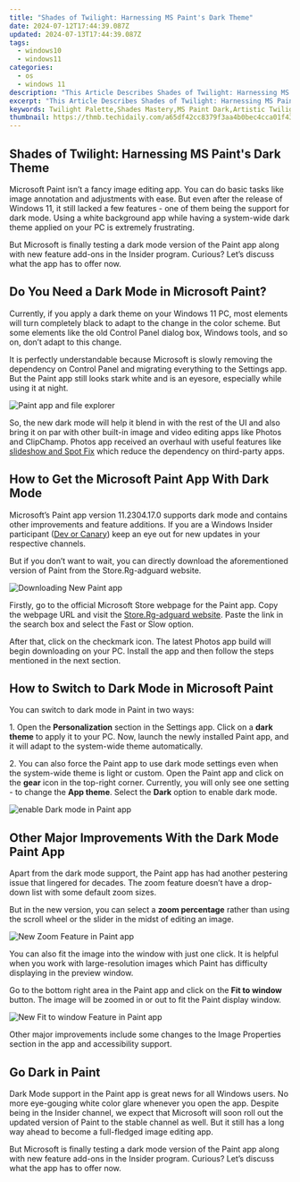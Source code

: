 ```yaml
---
title: "Shades of Twilight: Harnessing MS Paint's Dark Theme"
date: 2024-07-12T17:44:39.087Z
updated: 2024-07-13T17:44:39.087Z
tags:
  - windows10
  - windows11
categories:
  - os
  - windows 11
description: "This Article Describes Shades of Twilight: Harnessing MS Paint's Dark Theme"
excerpt: "This Article Describes Shades of Twilight: Harnessing MS Paint's Dark Theme"
keywords: Twilight Palette,Shades Mastery,MS Paint Dark,Artistic Twilight,Digital Night Skies,Theme Enhancement,Creative Darkening
thumbnail: https://thmb.techidaily.com/a65df42cc8379f3aa4b0bec4cca01f43716f0f93a74b7a32e511a24eeedbecef.jpg
---
```


## Shades of Twilight: Harnessing MS Paint's Dark Theme

 Microsoft Paint isn’t a fancy image editing app. You can do basic tasks like image annotation and adjustments with ease. But even after the release of Windows 11, it still lacked a few features - one of them being the support for dark mode. Using a white background app while having a system-wide dark theme applied on your PC is extremely frustrating.

 But Microsoft is finally testing a dark mode version of the Paint app along with new feature add-ons in the Insider program. Curious? Let’s discuss what the app has to offer now.

## Do You Need a Dark Mode in Microsoft Paint?

 Currently, if you apply a dark theme on your Windows 11 PC, most elements will turn completely black to adapt to the change in the color scheme. But some elements like the old Control Panel dialog box, Windows tools, and so on, don’t adapt to this change.

 It is perfectly understandable because Microsoft is slowly removing the dependency on Control Panel and migrating everything to the Settings app. But the Paint app still looks stark white and is an eyesore, especially while using it at night.

![Paint app and file explorer](https://static1.makeuseofimages.com/wordpress/wp-content/uploads/2023/07/paint-app-and-file-explorer.jpg)

 So, the new dark mode will help it blend in with the rest of the UI and also bring it on par with other built-in image and video editing apps like Photos and ClipChamp. Photos app received an overhaul with useful features like [slideshow and Spot Fix](https://www.makeuseof.com/slideshow-spot-fix-feature-photos-app-windows-11/) which reduce the dependency on third-party apps.

## How to Get the Microsoft Paint App With Dark Mode

 Microsoft’s Paint app version 11.2304.17.0 supports dark mode and contains other improvements and feature additions. If you are a Windows Insider participant ([Dev or Canary](https://www.makeuseof.com/what-is-windows-insider-canary-channel/)) keep an eye out for new updates in your respective channels.

 But if you don’t want to wait, you can directly download the aforementioned version of Paint from the Store.Rg-adguard website.

![Downloading New Paint app](https://static1.makeuseofimages.com/wordpress/wp-content/uploads/2023/07/downloading-new-paint-app.jpg)

 Firstly, go to the official Microsoft Store webpage for the Paint app. Copy the webpage URL and visit the [Store.Rg-adguard website](https://store.rg-adguard.net/). Paste the link in the search box and select the Fast or Slow option.

 After that, click on the checkmark icon. The latest Photos app build will begin downloading on your PC. Install the app and then follow the steps mentioned in the next section.

## How to Switch to Dark Mode in Microsoft Paint

 You can switch to dark mode in Paint in two ways:

 1\. Open the **Personalization** section in the Settings app. Click on a **dark theme** to apply it to your PC. Now, launch the newly installed Paint app, and it will adapt to the system-wide theme automatically.

 2\. You can also force the Paint app to use dark mode settings even when the system-wide theme is light or custom. Open the Paint app and click on the **gear** icon in the top-right corner. Currently, you will only see one setting - to change the **App theme**. Select the **Dark** option to enable dark mode.

![enable Dark mode in Paint app](https://static1.makeuseofimages.com/wordpress/wp-content/uploads/2023/07/enable-dark-mode-in-paint-app.jpg)

## Other Major Improvements With the Dark Mode Paint App

 Apart from the dark mode support, the Paint app has had another pestering issue that lingered for decades. The zoom feature doesn’t have a drop-down list with some default zoom sizes.

 But in the new version, you can select a **zoom percentage** rather than using the scroll wheel or the slider in the midst of editing an image.

![New Zoom Feature in Paint app](https://static1.makeuseofimages.com/wordpress/wp-content/uploads/2023/07/new-zoom-feature-in-paint-app.jpg)

 You can also fit the image into the window with just one click. It is helpful when you work with large-resolution images which Paint has difficulty displaying in the preview window.

 Go to the bottom right area in the Paint app and click on the **Fit to window** button. The image will be zoomed in or out to fit the Paint display window.

![New Fit to window Feature in Paint app](https://static1.makeuseofimages.com/wordpress/wp-content/uploads/2023/07/new-fit-to-window-feature-in-paint-app.jpg)

 Other major improvements include some changes to the Image Properties section in the app and accessibility support.

## Go Dark in Paint

 Dark Mode support in the Paint app is great news for all Windows users. No more eye-gouging white color glare whenever you open the app. Despite being in the Insider channel, we expect that Microsoft will soon roll out the updated version of Paint to the stable channel as well. But it still has a long way ahead to become a full-fledged image editing app.

 But Microsoft is finally testing a dark mode version of the Paint app along with new feature add-ons in the Insider program. Curious? Let’s discuss what the app has to offer now.



<ins class="adsbygoogle"
      style="display:block"
      data-ad-client="ca-pub-7571918770474297"
      data-ad-slot="8358498916"
      data-ad-format="auto"
      data-full-width-responsive="true"></ins>

